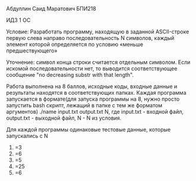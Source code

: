 Абдуллин Саид Маратович БПИ218

ИДЗ 1 ОС

Условие:
Разработать программу, находящую в заданной ASCII-строке первую слева направо последовательность N символов, каждый элемент которой определяется по условию «меньше предшествующего»

Уточнение: символ конца строки считается отдельным символом. Если искомой последовательности нет, то выводится соответствующее сообщение "no decreasing substr with that length".

Работа выполнена на 8 баллов, исходные коды, входные данные и результаты находятся в соответствующих папках.
Каждая программа запускается в формате(для запуска программы на 8, нужно просто запустить bash скрипт, лежащий в папке с тем же форматом аргументов) ./name input.txt output.txt N, где input.txt - входной файл, output.txt - выходной файл, N - N из условия.

Для каждой программы одинаковые тестовые данные, которые запускались с N
1. =3
2. =6
3. =5
4. =25
5. =6
